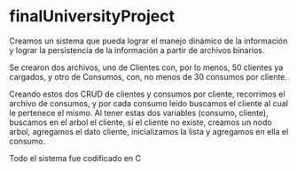# finalUniversityProject

Creamos un sistema que pueda lograr el manejo dinámico de la información y lograr la persistencia de la información a partir de archivos binarios.

Se crearon dos archivos, uno de Clientes con, por lo menos, 50 clientes ya cargados, y otro de Consumos, con, no menos de 30 consumos por cliente.

Creando estos dos CRUD de clientes y consumos por cliente, recorrimos el archivo de consumos, y por cada consumo leido buscamos el cliente al cual le pertenece el mismo. Al tener estas dos variables (consumo, cliente), buscamos en el arbol el cliente, si el cliente no existe, creamos un nodo arbol, agregamos el dato cliente, inicializamos la lista y agregamos en ella el consumo.

Todo el sistema fue codificado en C
